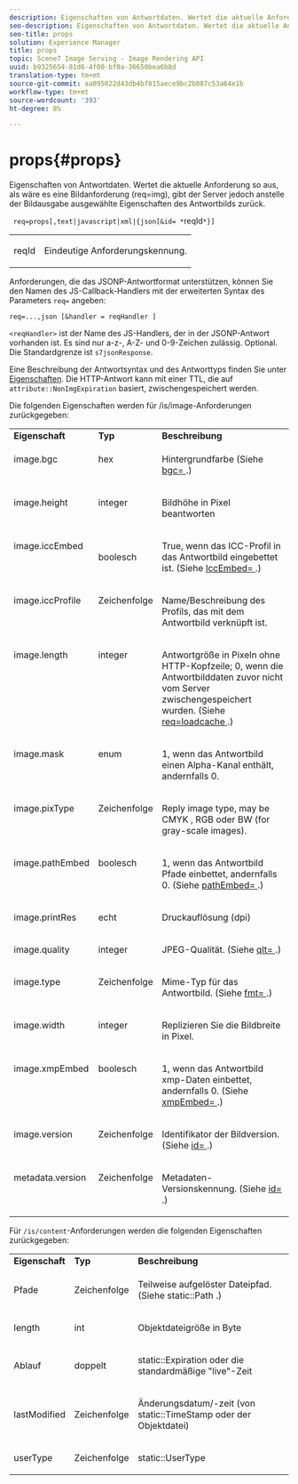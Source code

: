```yaml
---
description: Eigenschaften von Antwortdaten. Wertet die aktuelle Anforderung so aus, als wäre es eine Bildanforderung (req=img), gibt der Server jedoch anstelle der Bildausgabe ausgewählte Eigenschaften des Antwortbilds zurück.
seo-description: Eigenschaften von Antwortdaten. Wertet die aktuelle Anforderung so aus, als wäre es eine Bildanforderung (req=img), gibt der Server jedoch anstelle der Bildausgabe ausgewählte Eigenschaften des Antwortbilds zurück.
seo-title: props
solution: Experience Manager
title: props
topic: Scene7 Image Serving - Image Rendering API
uuid: b9325654-81d6-4f00-bf0a-36650bea6b8d
translation-type: tm+mt
source-git-commit: aa095022d43db4bf815aece9bc2b087c53a64e1b
workflow-type: tm+mt
source-wordcount: '393'
ht-degree: 8%

---
```



# props{#props}

Eigenschaften von Antwortdaten. Wertet die aktuelle Anforderung so aus, als wäre es eine Bildanforderung (req=img), gibt der Server jedoch anstelle der Bildausgabe ausgewählte Eigenschaften des Antwortbilds zurück.

` req=props[,text|javascript|xml|{json[&id= *`reqId`*}]`

<table id="simpletable_A9FCC880171B4A9DBAE28413AFDF75F7"> 
 <tr class="strow"> 
  <td class="stentry"> <p> <span class="codeph"> <span class="varname"> reqId  </span> </span> </p> </td> 
  <td class="stentry"> <p>Eindeutige Anforderungskennung. </p> </td> 
 </tr> 
</table>

Anforderungen, die das JSONP-Antwortformat unterstützen, können Sie den Namen des JS-Callback-Handlers mit der erweiterten Syntax des Parameters `req=` angeben:

`req=...,json [&handler = reqHandler ]`

`<reqHandler>` ist der Name des JS-Handlers, der in der JSONP-Antwort vorhanden ist. Es sind nur a-z-, A-Z- und 0-9-Zeichen zulässig. Optional. Die Standardgrenze ist `s7jsonResponse`.

Eine Beschreibung der Antwortsyntax und des Antworttyps finden Sie unter [Eigenschaften](../../../../../../is-api/http-ref/image-serving-api-ref/c-http-protocol-reference/c-response-data/c-properties/c-properties.md#concept-49c609fd6de942cab422ee412353c9d9). Die HTTP-Antwort kann mit einer TTL, die auf `attribute::NonImgExpiration` basiert, zwischengespeichert werden.

Die folgenden Eigenschaften werden für /is/image-Anforderungen zurückgegeben:

<table id="table_9665612ED7D24C07AAF75D953C0FEB36"> 
 <tbody> 
  <tr> 
   <td> <b> Eigenschaft</b> </td> 
   <td> <b> Typ</b> </td> 
   <td> <b> Beschreibung</b> </td> 
  </tr> 
  <tr valign="top"> 
   <td> <p> <span class="codeph"> image.bgc  </span> </p> </td> 
   <td> <p> hex </p> </td> 
   <td> <p> Hintergrundfarbe (Siehe <span class="codeph"> <a href="../../../../../../is-api/http-ref/image-serving-api-ref/c-http-protocol-reference/c-command-reference/r-bgc.md#reference-53376175f617446fbe5c69120f834b88" type="reference" format="dita" scope="local"> bgc= </a> </span>.) </p> </td> 
  </tr> 
  <tr valign="top"> 
   <td valign="top"> <p> <span class="codeph"> image.height  </span> </p> </td> 
   <td> <p> integer </p> </td> 
   <td> <p> Bildhöhe in Pixel beantworten </p> </td> 
  </tr> 
  <tr> 
   <td valign="top"> <p> <span class="codeph"> image.iccEmbed  </span> </p> </td> 
   <td> <p> boolesch </p> </td> 
   <td> <p> True, wenn das ICC-Profil in das Antwortbild eingebettet ist. (Siehe <span class="codeph"> <a href="../../../../../../is-api/http-ref/image-serving-api-ref/c-http-protocol-reference/c-command-reference/r-iccembed.md#reference-e3b774fb322046a2a6dde3a7bab5583e" type="reference" format="dita" scope="local"> IccEmbed= </a> </span>.) </p> </td> 
  </tr> 
  <tr valign="top"> 
   <td> <p> <span class="codeph"> image.iccProfile  </span> </p> </td> 
   <td> <p> Zeichenfolge </p> </td> 
   <td> <p> Name/Beschreibung des Profils, das mit dem Antwortbild verknüpft ist. </p> </td> 
  </tr> 
  <tr valign="top"> 
   <td> <p> <span class="codeph"> image.length  </span> </p> </td> 
   <td> <p> integer </p> </td> 
   <td> <p> Antwortgröße in Pixeln ohne HTTP-Kopfzeile; 0, wenn die Antwortbilddaten zuvor nicht vom Server zwischengespeichert wurden. (Siehe <span class="codeph"> <a href="../../../../../../is-api/http-ref/image-serving-api-ref/c-http-protocol-reference/c-command-reference/r-req/r-req.md#reference-907cdb4a97034db7ad94695f25552e76" type="reference" format="dita" scope="local"> req=loadcache </a> </span>.) </p> </td> 
  </tr> 
  <tr valign="top"> 
   <td> <p> <span class="codeph"> image.mask  </span> </p> </td> 
   <td> <p> enum </p> </td> 
   <td> <p> 1, wenn das Antwortbild einen Alpha-Kanal enthält, andernfalls 0. </p> </td> 
  </tr> 
  <tr valign="top"> 
   <td> <p> <span class="codeph"> image.pixType  </span> </p> </td> 
   <td> <p> Zeichenfolge </p> </td> 
   <td> <p> Reply image type, may be <span class="codeph"> CMYK </span>, <span class="codeph"> RGB </span> oder <span class="codeph"> BW </span> (for gray-scale images). </p> </td> 
  </tr> 
  <tr valign="top"> 
   <td> <p> <span class="codeph"> image.pathEmbed  </span> </p> </td> 
   <td> <p> boolesch </p> </td> 
   <td> <p> 1, wenn das Antwortbild Pfade einbettet, andernfalls 0. (Siehe <span class="codeph"> <a href="../../../../../../is-api/http-ref/image-serving-api-ref/c-http-protocol-reference/c-command-reference/r-pathembed.md#reference-9ccf0771d6634cf68c1c9c33cd428301" type="reference" format="dita" scope="local"> pathEmbed= </a> </span>.) </p> </td> 
  </tr> 
  <tr valign="top"> 
   <td> <p> <span class="codeph"> image.printRes  </span> </p> </td> 
   <td> <p> echt </p> </td> 
   <td> <p> Druckauflösung (dpi) </p> </td> 
  </tr> 
  <tr valign="top"> 
   <td> <p> <span class="codeph"> image.quality  </span> </p> </td> 
   <td> <p> integer </p> </td> 
   <td> <p> JPEG-Qualität. (Siehe <span class="codeph"> <a href="../../../../../../is-api/http-ref/image-serving-api-ref/c-http-protocol-reference/c-command-reference/r-is-http-qlt.md#reference-f69ed0758c784b0385d979820546d352" type="reference" format="dita" scope="local"> qlt= </a> </span>.) </p> </td> 
  </tr> 
  <tr valign="top"> 
   <td> <p> <span class="codeph"> image.type  </span> </p> </td> 
   <td> <p> Zeichenfolge </p> </td> 
   <td> <p> Mime-Typ für das Antwortbild. (Siehe <span class="codeph"> <a href="../../../../../../is-api/http-ref/image-serving-api-ref/c-http-protocol-reference/c-command-reference/r-is-http-fmt.md#reference-cdf10043423b45ba9fe15157fb3ae37a" type="reference" format="dita" scope="local"> fmt= </a> </span>.) </p> </td> 
  </tr> 
  <tr valign="top"> 
   <td> <p> <span class="codeph"> image.width  </span> </p> </td> 
   <td> <p> integer </p> </td> 
   <td> <p> Replizieren Sie die Bildbreite in Pixel. </p> </td> 
  </tr> 
  <tr valign="top"> 
   <td> <p> <span class="codeph"> image.xmpEmbed  </span> </p> </td> 
   <td> <p> boolesch </p> </td> 
   <td> <p> 1, wenn das Antwortbild xmp-Daten einbettet, andernfalls 0. (Siehe <span class="codeph"> <a href="../../../../../../is-api/http-ref/image-serving-api-ref/c-http-protocol-reference/c-command-reference/r-xmpembed.md#reference-46ecf40a40a0442fa62de3a85dcb03e8" type="reference" format="dita" scope="local"> xmpEmbed= </a> </span>.) </p> </td> 
  </tr> 
  <tr valign="top"> 
   <td> <p> <span class="codeph"> image.version  </span> </p> </td> 
   <td> <p> Zeichenfolge </p> </td> 
   <td> <p> Identifikator der Bildversion. (Siehe <span class="codeph"> <a href="../../../../../../is-api/http-ref/image-serving-api-ref/c-http-protocol-reference/c-command-reference/r-id.md#reference-60661184deb3420998779724244fcfa0" type="reference" format="dita" scope="local"> id= </a> </span>.) </p> </td> 
  </tr> 
  <tr valign="top"> 
   <td> <p> <span class="codeph"> metadata.version  </span> </p> </td> 
   <td> <p> Zeichenfolge </p> </td> 
   <td> <p> Metadaten-Versionskennung. (Siehe <span class="codeph"> <a href="../../../../../../is-api/http-ref/image-serving-api-ref/c-http-protocol-reference/c-command-reference/r-id.md#reference-60661184deb3420998779724244fcfa0" type="reference" format="dita" scope="local"> id= </a> </span>.) </p> </td> 
  </tr> 
 </tbody> 
</table>

Für `/is/content`-Anforderungen werden die folgenden Eigenschaften zurückgegeben:

<table id="table_B66360C475CE495D9701AB526E758873"> 
 <tbody> 
  <tr> 
   <td> <b> Eigenschaft</b> </td> 
   <td> <b> Typ</b> </td> 
   <td> <b> Beschreibung</b> </td> 
  </tr> 
  <tr> 
   <td> <p> <span class="codeph"> Pfade </span> </p> </td> 
   <td> <p> Zeichenfolge </p> </td> 
   <td> <p>Teilweise aufgelöster Dateipfad. (Siehe <span class="codeph"> static::Path </span>.) </p> </td> 
  </tr> 
  <tr> 
   <td> <p> <span class="codeph"> length </span> </p> </td> 
   <td> <p> int </p> </td> 
   <td> <p> Objektdateigröße in Byte </p> </td> 
  </tr> 
  <tr> 
   <td> <p> <span class="codeph"> Ablauf </span> </p> </td> 
   <td> <p> doppelt </p> </td> 
   <td> <p> <span class="codeph"> static::Expiration  </span> oder die standardmäßige "live"-Zeit </p> </td> 
  </tr> 
  <tr> 
   <td> <p> <span class="codeph"> lastModified  </span> </p> </td> 
   <td> <p> Zeichenfolge </p> </td> 
   <td> <p> Änderungsdatum/-zeit (von <span class="codeph"> static::TimeStamp </span> oder der Objektdatei) </p> </td> 
  </tr> 
  <tr> 
   <td> <p> <span class="codeph"> userType  </span> </p> </td> 
   <td> <p> Zeichenfolge </p> </td> 
   <td> <p> <span class="codeph"> static::UserType  </span> </p> </td> 
  </tr> 
 </tbody> 
</table>

